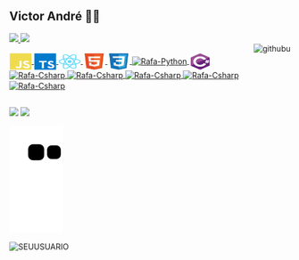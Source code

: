 ## Victor André 👩‍💻
 <div>
  <a href="https://github.com/victor27andre">
  <img height="180em" src="https://github-readme-stats.vercel.app/api?username=victor27andre&show_icons=true&theme=midnight-purple&include_all_commits=true&count_private=true"/>
  <img height="180em" src="https://github-readme-stats.vercel.app/api/top-langs/?username=victor27andre&layout=compact&langs_count=7&theme=midnight-purple"/>
</div>
 
 
  <img height="130" align="right" alt="githubu" src="https://github.githubassets.com/images/mona-loading-dark.gif">
  
<div style="display: inline_block"><br>
  <img align="center" alt="Rafa-Js" height="30" width="40" src="https://raw.githubusercontent.com/devicons/devicon/master/icons/javascript/javascript-plain.svg">
  <img align="center" alt="Rafa-Ts" height="30" width="40" src="https://raw.githubusercontent.com/devicons/devicon/master/icons/typescript/typescript-plain.svg">
  <img align="center" alt="Rafa-React" height="30" width="40" src="https://raw.githubusercontent.com/devicons/devicon/master/icons/react/react-original.svg">
  <img align="center" alt="Rafa-HTML" height="30" width="40" src="https://raw.githubusercontent.com/devicons/devicon/master/icons/html5/html5-original.svg">
  <img align="center" alt="Rafa-CSS" height="30" width="40" src="https://raw.githubusercontent.com/devicons/devicon/master/icons/css3/css3-original.svg">
  <img align="center" alt="Rafa-Python" height="30" width="40" src="https://icongr.am/devicon/angularjs-original.svg?size=128&color=currentColor">
  <img align="center" alt="Rafa-Csharp" height="30" width="40" src="https://raw.githubusercontent.com/devicons/devicon/master/icons/csharp/csharp-original.svg">
  <img align="center" alt="Rafa-Csharp" height="30" width="40" src="https://icongr.am/devicon/python-original.svg?size=123&color=currentColor">  
  <img align="center" alt="Rafa-Csharp" height="30" width="40" src="https://icongr.am/devicon/git-original.svg?size=128&color=currentColor">  
  <img align="center" alt="Rafa-Csharp" height="30" width="40" src="https://icongr.am/devicon/ionic-original.svg?size=128&color=currentColor">  
 <img align="center" alt="Rafa-Csharp" height="30" width="40" src="https://icongr.am/devicon/nodejs-original.svg?size=128&color=currentColor">  
 <img align="center" alt="Rafa-Csharp" height="30" width="40" src="https://icongr.am/devicon/redis-original-wordmark.svg?size=128&color=currentColor">  
</div>
  

</div>
  
  
  ## 
 
<div> 
  <a href="https://instagram.com/victor_andre27" target="_blank"><img src="https://img.shields.io/badge/-Instagram-%23E4405F?style=for-the-badge&logo=instagram&logoColor=white" target="_blank"></a>
  <a href="https://www.linkedin.com/in/victor27andre" target="_blank"><img src="https://img.shields.io/badge/-LinkedIn-%230077B5?style=for-the-badge&logo=linkedin&logoColor=white" target="_blank"></a> 
 
  ![Snake animation](https://github.com/victor27andre/victor27andre/blob/output/github-contribution-grid-snake.svg)
 
 <img src="https://komarev.com/ghpvc/?username=SEUUSUARIO&color=green" alt="SEUUSUARIO" /> 
</div>
